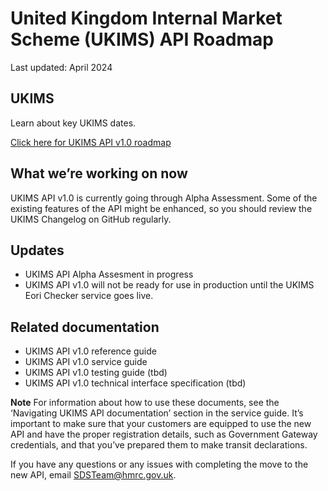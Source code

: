 
# United Kingdom Internal Market Scheme (UKIMS) API Roadmap
Last updated: April 2024

## UKIMS
Learn about key UKIMS dates.

[Click here for UKIMS API v1.0 roadmap](/source/downloads/UKIMS_Roadmap_Draft_V3.pdf/UKIMS_Roadmap_Draft_V3.pdf)

## What we’re working on now
UKIMS API v1.0 is currently going through Alpha Assessment. Some of the existing features of the API might be enhanced, so you should review the UKIMS Changelog on GitHub regularly.

## Updates

- UKIMS API Alpha Assesment in progress
- UKIMS API v1.0 will not be ready for use in production until the UKIMS Eori Checker service goes live.

## Related documentation
- UKIMS API v1.0 reference guide
- UKIMS API v1.0 service guide
- UKIMS API v1.0 testing guide (tbd)
- UKIMS API v1.0 technical interface specification (tbd)

 **Note** For information about how to use these documents, see the ‘Navigating UKIMS API documentation’ section in the service guide.
It’s important to make sure that your customers are equipped to use the new API and have the proper registration details, such as Government Gateway credentials, and that you’ve prepared them to make transit declarations.

If you have any questions or any issues with completing the move to the new API, email SDSTeam@hmrc.gov.uk.


